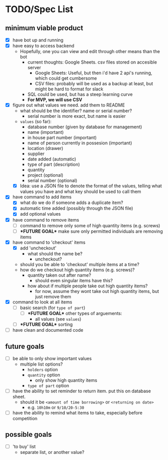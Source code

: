 # TODO/Spec List

## minimum viable product

- [x] have bot up and running  
- [x] have easy to access backend  
    - Hopefully, one you can view and edit through other means than the bot  
        - current thoughts: Google Sheets. csv files stored on accesible server  
            - Google Sheets: Useful, but then i'd have 2 api's running, which could get cumbersome  
            - CSV files: probably will be used as a backup at least, but might be hard to format for slack   
        - SQL could be used, but has a steep learning curve
        - **For MVP, we will use CSV**
- [x] figure out what values we need. add them to README  
    - what should be the identifier? name or serial number?
        - serial number is more exact, but name is easier
    - `values` (so far):
        - database number (given by database for management)
        - name (important)
        - in house part number (important)
        - name of person currently in possesion (important)
        - location (drawer)
        - supplier
        - date added (automatic)
        - type of part (description)
        - quantity
        - project (optional)
        - serial number (optional)
    - [x] Idea: use a JSON file to denote the format of the values, telling what values you have and what key should be used to call them
- [x] have command to add items  
    - [x] what do we do if someone adds a duplicate item?
    - [x] automatic time added (possibly through the JSON file)
    - [x] add optional values
- [x] have command to remove items  
    - [ ] command to remove only some of high quantity items (e.g. screws)  
    - [ ] **\*FUTURE GOAL\*** make sure only permitted individuals are removing items  
- [x] have command to 'checkout' items  
    - [x] add 'uncheckout'
        - what should the name be?
            - uncheckout?
    - should you be able to 'checkout' multiple items at a time?  
    - how do we checkout high quantity items (e.g. screws)?  
        - quantity taken out after name?  
            - should even singular items have this?  
        - how about if multiple people take out high quantity items?
            - for now, assume they wont take out high quantity items, but just remove them  
- [x] command to look at all items
    - [ ] basic search (for `type of part`)
        - [ ] **\*FUTURE GOAL\*** other types of arguements:
            - all values (see `values`)
    - [ ] **\*FUTURE GOAL\*** sorting
- [ ] have clean and documented code

## future goals

- [ ] be able to only show important values
    - multiple list options?
        - `holders` option
        - `quantity` option
            - only show high quantity items
        - `type of part` option
- [ ] have the ability to set reminder to return item. put this on database sheet.  
    - should it be `<amount of time borrowing>` or `<returning on date>`  
        - e.g. `10h10m` or `9/10/20-5:30`  
- [ ] have the ability to remind what items to take, especially before competition

## possible goals

- [ ] 'to buy' list  
    - separate list, or another value?  
